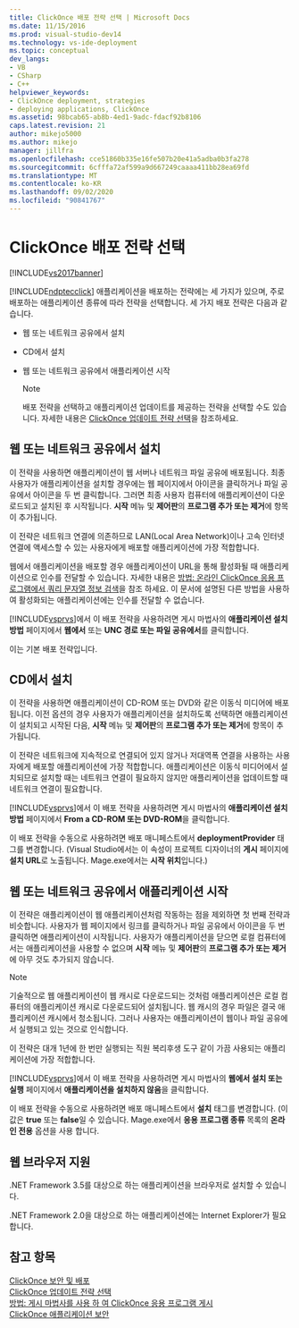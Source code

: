 ```yaml
---
title: ClickOnce 배포 전략 선택 | Microsoft Docs
ms.date: 11/15/2016
ms.prod: visual-studio-dev14
ms.technology: vs-ide-deployment
ms.topic: conceptual
dev_langs:
- VB
- CSharp
- C++
helpviewer_keywords:
- ClickOnce deployment, strategies
- deploying applications, ClickOnce
ms.assetid: 98bcab65-ab8b-4ed1-9adc-fdacf92b8106
caps.latest.revision: 21
author: mikejo5000
ms.author: mikejo
manager: jillfra
ms.openlocfilehash: cce51860b335e16fe507b20e41a5adba0b3fa278
ms.sourcegitcommit: 6cfffa72af599a9d667249caaaa411bb28ea69fd
ms.translationtype: MT
ms.contentlocale: ko-KR
ms.lasthandoff: 09/02/2020
ms.locfileid: "90841767"
---
```

# <a name="choosing-a-clickonce-deployment-strategy"></a>ClickOnce 배포 전략 선택
[!INCLUDE[vs2017banner](../includes/vs2017banner.md)]

[!INCLUDE[ndptecclick](../includes/ndptecclick-md.md)] 애플리케이션을 배포하는 전략에는 세 가지가 있으며, 주로 배포하는 애플리케이션 종류에 따라 전략을 선택합니다. 세 가지 배포 전략은 다음과 같습니다.  
  
- 웹 또는 네트워크 공유에서 설치  
  
- CD에서 설치  
  
- 웹 또는 네트워크 공유에서 애플리케이션 시작  
  
    > [!NOTE]
    > 배포 전략을 선택하고 애플리케이션 업데이트를 제공하는 전략을 선택할 수도 있습니다. 자세한 내용은 [ClickOnce 업데이트 전략 선택](../deployment/choosing-a-clickonce-update-strategy.md)을 참조하세요.  
  
## <a name="install-from-the-web-or-a-network-share"></a>웹 또는 네트워크 공유에서 설치  
 이 전략을 사용하면 애플리케이션이 웹 서버나 네트워크 파일 공유에 배포됩니다. 최종 사용자가 애플리케이션을 설치할 경우에는 웹 페이지에서 아이콘을 클릭하거나 파일 공유에서 아이콘을 두 번 클릭합니다. 그러면 최종 사용자 컴퓨터에 애플리케이션이 다운로드되고 설치된 후 시작됩니다. **시작** 메뉴 및 **제어판**의 **프로그램 추가 또는 제거**에 항목이 추가됩니다.  
  
 이 전략은 네트워크 연결에 의존하므로 LAN(Local Area Network)이나 고속 인터넷 연결에 액세스할 수 있는 사용자에게 배포할 애플리케이션에 가장 적합합니다.  
  
 웹에서 애플리케이션을 배포할 경우 애플리케이션이 URL을 통해 활성화될 때 애플리케이션으로 인수를 전달할 수 있습니다. 자세한 내용은 [방법: 온라인 ClickOnce 응용 프로그램에서 쿼리 문자열 정보 검색](../deployment/how-to-retrieve-query-string-information-in-an-online-clickonce-application.md)을 참조 하세요. 이 문서에 설명된 다른 방법을 사용하여 활성화되는 애플리케이션에는 인수를 전달할 수 없습니다.  
  
 [!INCLUDE[vsprvs](../includes/vsprvs-md.md)]에서 이 배포 전략을 사용하려면 게시 마법사의 **애플리케이션 설치 방법** 페이지에서 **웹에서** 또는 **UNC 경로 또는 파일 공유에서**를 클릭합니다.  
  
 이는 기본 배포 전략입니다.  
  
## <a name="install-from-a-cd"></a>CD에서 설치  
 이 전략을 사용하면 애플리케이션이 CD-ROM 또는 DVD와 같은 이동식 미디어에 배포됩니다. 이전 옵션의 경우 사용자가 애플리케이션을 설치하도록 선택하면 애플리케이션이 설치되고 시작된 다음, **시작** 메뉴 및 **제어판**의 **프로그램 추가 또는 제거**에 항목이 추가됩니다.  
  
 이 전략은 네트워크에 지속적으로 연결되어 있지 않거나 저대역폭 연결을 사용하는 사용자에게 배포할 애플리케이션에 가장 적합합니다. 애플리케이션은 이동식 미디어에서 설치되므로 설치할 때는 네트워크 연결이 필요하지 않지만 애플리케이션을 업데이트할 때 네트워크 연결이 필요합니다.  
  
 [!INCLUDE[vsprvs](../includes/vsprvs-md.md)]에서 이 배포 전략을 사용하려면 게시 마법사의 **애플리케이션 설치 방법** 페이지에서 **From a CD-ROM 또는 DVD-ROM**을 클릭합니다.  
  
 이 배포 전략을 수동으로 사용하려면 배포 매니페스트에서 **deploymentProvider** 태그를 변경합니다. (Visual Studio에서는 이 속성이 프로젝트 디자이너의 **게시** 페이지에 **설치 URL**로 노출됩니다. Mage.exe에서는 **시작 위치**입니다.)  
  
## <a name="start-the-application-from-the-web-or-a-network-share"></a>웹 또는 네트워크 공유에서 애플리케이션 시작  
 이 전략은 애플리케이션이 웹 애플리케이션처럼 작동하는 점을 제외하면 첫 번째 전략과 비슷합니다. 사용자가 웹 페이지에서 링크를 클릭하거나 파일 공유에서 아이콘을 두 번 클릭하면 애플리케이션이 시작됩니다. 사용자가 애플리케이션을 닫으면 로컬 컴퓨터에서는 애플리케이션을 사용할 수 없으며 **시작** 메뉴 및 **제어판**의 **프로그램 추가 또는 제거**에 아무 것도 추가되지 않습니다.  
  
> [!NOTE]
> 기술적으로 웹 애플리케이션이 웹 캐시로 다운로드되는 것처럼 애플리케이션은 로컬 컴퓨터의 애플리케이션 캐시로 다운로드되어 설치됩니다. 웹 캐시의 경우 파일은 결국 애플리케이션 캐시에서 청소됩니다. 그러나 사용자는 애플리케이션이 웹이나 파일 공유에서 실행되고 있는 것으로 인식합니다.  
  
 이 전략은 대개 1년에 한 번만 실행되는 직원 복리후생 도구 같이 가끔 사용되는 애플리케이션에 가장 적합합니다.  
  
 [!INCLUDE[vsprvs](../includes/vsprvs-md.md)]에서 이 배포 전략을 사용하려면 게시 마법사의 **웹에서 설치 또는 실행** 페이지에서 **애플리케이션을 설치하지 않음**을 클릭합니다.  
  
 이 배포 전략을 수동으로 사용하려면 배포 매니페스트에서 **설치** 태그를 변경합니다. (이 값은 **true** 또는 **false**일 수 있습니다. Mage.exe에서 **응용 프로그램 종류** 목록의 **온라인 전용** 옵션을 사용 합니다.  
  
## <a name="web-browser-support"></a>웹 브라우저 지원  
 .NET Framework 3.5를 대상으로 하는 애플리케이션을 브라우저로 설치할 수 있습니다.  
  
 .NET Framework 2.0을 대상으로 하는 애플리케이션에는 Internet Explorer가 필요합니다.  
  
## <a name="see-also"></a>참고 항목  
 [ClickOnce 보안 및 배포](../deployment/clickonce-security-and-deployment.md)   
 [ClickOnce 업데이트 전략 선택](../deployment/choosing-a-clickonce-update-strategy.md)   
 [방법: 게시 마법사를 사용 하 여 ClickOnce 응용 프로그램 게시](../deployment/how-to-publish-a-clickonce-application-using-the-publish-wizard.md)   
 [ClickOnce 애플리케이션 보안](../deployment/securing-clickonce-applications.md)
